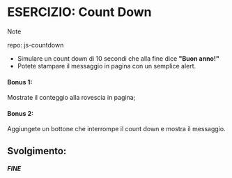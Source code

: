 # ESERCIZIO: Count Down

> [!NOTE]
>
> repo: js-countdown

- Simulare un count down di 10 secondi che alla fine dice **"Buon anno!"**
- Potete stampare il messaggio in pagina con un semplice alert.
#### Bonus 1:
Mostrate il conteggio alla rovescia in pagina;
#### Bonus 2:
Aggiungete un bottone che interrompe il count down e mostra il messaggio.

## Svolgimento:



##### FINE